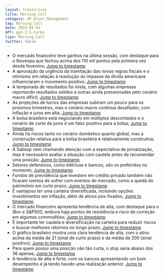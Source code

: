 ```yaml
---
layout: transcricao
title: Morning_Call
category: XP_Asset_Management
tag: Morning_Call
date: 2023-05-03
GPT: gpt-3.5-turbo
tipo: Morning_Call
twitter: false
---
```



<script src="https://www.youtube.com/iframe_api"></script>
<script>
let player;

function onYouTubeIframeAPIReady() {
    player = new YT.Player('youtubeVideo', {
        height: '390',
        width: '640',
        videoId: 'oML0dGgfp-M',
    });
}

function jumpToTimestamp(secs) {
    let timestamp = secs; // Set the desired timestamp in seconds
    player.seekTo(timestamp);
}
</script>
- O mercado financeiro teve ganhos na última sessão, com destaque para o Ibovespa que fechou acima dos 110 mil pontos pela primeira vez desde fevereiro;
<a href="#" onclick="jumpToTimestamp(86)">Jump to timestamp</a>
- A aprovação da urgência da tramitação das novas regras fiscais e o otimismo em relação à resolução do impasse da dívida americana influenciaram o movimento positivo;
<a href="#" onclick="jumpToTimestamp(86)">Jump to timestamp</a>
- A temporada de resultados foi mista, com algumas empresas reportando resultados sólidos e outras ainda pressionadas pelo cenário macro difícil;
<a href="#" onclick="jumpToTimestamp(314)">Jump to timestamp</a>
- As projeções de lucros das empresas subiram um pouco para os próximos trimestres, mas o cenário macro continua desafiador, com inflação e juros em alta;
<a href="#" onclick="jumpToTimestamp(314)">Jump to timestamp</a>
- A bolsa brasileira está negociando em múltiplos descontados e o cenário de corte de juros é um fator positivo para a bolsa;
<a href="#" onclick="jumpToTimestamp(427)">Jump to timestamp</a>
- Ainda há riscos tanto no cenário doméstico quanto global, mas a construção relativa para a bolsa brasileira é relativamente construtiva;
<a href="#" onclick="jumpToTimestamp(427)">Jump to timestamp</a>
- A Sabesp vem chamando atenção com a expectativa de privatização, mas é necessário avaliar a situação com cautela antes de recomendar uma posição;
<a href="#" onclick="jumpToTimestamp(476)">Jump to timestamp</a>
- Setores defensivos, como elétricas e bancos, são os preferidos no momento;
<a href="#" onclick="jumpToTimestamp(815)">Jump to timestamp</a>
- Fundos de previdência que investem em crédito privado também não ficaram isentos de sofrer com eventos do mercado, como a queda do patrimônio em curto prazo;
<a href="#" onclick="jumpToTimestamp(989)">Jump to timestamp</a>
- É vantajoso ter uma carteira diversificada, incluindo opções investimentos em inflação, além de ativos pós-fixados;
<a href="#" onclick="jumpToTimestamp(1106)">Jump to timestamp</a>
- O mercado financeiro apresenta tendência de alta, com destaque para o iBov e S&P500, embora haja pontos de resistência e risco de correção em algumas commodities;
<a href="#" onclick="jumpToTimestamp(86)">Jump to timestamp</a>
- É importante ter cautela e diversificação na carteira para reduzir riscos e buscar melhores retornos no longo prazo;
<a href="#" onclick="jumpToTimestamp(1106)">Jump to timestamp</a>
- O gráfico brasileiro mostra uma clara tendência de alta, com o ativo acima da média de 21 (sinal de curto prazo) e da média de 200 (sinal positivo);
<a href="#" onclick="jumpToTimestamp(1518)">Jump to timestamp</a>
- Para quem possui uma posição não tão curta, o stop seria abaixo dos 36 apenas;
<a href="#" onclick="jumpToTimestamp(1518)">Jump to timestamp</a>
- A tendência de alta é forte, com os bancos apresentando um bom desempenho e já tendo havido uma realização anterior.
<a href="#" onclick="jumpToTimestamp(314)">Jump to timestamp</a>
<div id="youtubeVideo"></div>